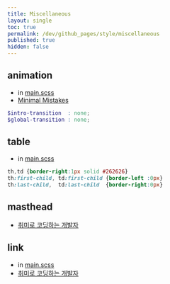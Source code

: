```yaml
---
title: Miscellaneous
layout: single
toc: true
permalink: /dev/github_pages/style/miscellaneous
published: true
hidden: false
---
```


<head>
  <base target="_blank">
</head>



## animation

- in [main.scss](/dev/github_pages/start/setting/main_scss)
- [Minimal Mistakes](https://mmistakes.github.io/minimal-mistakes/docs/stylesheets/#disabling-animations)

```scss
$intro-transition  : none;
$global-transition : none;
```



## table

- in [main.scss](/dev/github_pages/start/setting/main_scss)

```scss
th,td {border-right:1px solid #262626}
th:first-child, td:first-child {border-left :0px}
th:last-child,  td:last-child  {border-right:0px}
```



## masthead

- [취미로 코딩하는 개발자](https://devinlife.com/howto%20github%20pages/github-pages-settings/#2-%EB%A9%94%EB%89%B4%EB%B0%94-%EC%82%AC%EC%9D%B4%EC%A6%88-%EC%A1%B0%EC%A0%95)



## link

- in [main.scss](/dev/github_pages/start/setting/main_scss)
- [취미로 코딩하는 개발자](https://devinlife.com/howto%20github%20pages/github-pages-settings/#4-css-a-tag-%ED%95%98%EC%9D%B4%ED%8D%BC%EB%A7%81%ED%81%AC-%EB%B0%91%EC%A4%84-%EC%97%86%EC%95%A0%EA%B8%B0)
